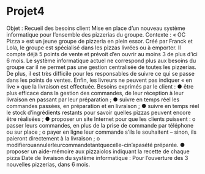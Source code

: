 # Projet4
Objet :
Recueil des besoins client
Mise en place d’un nouveau système informatique pour l’ensemble des pizzerias du groupe.
Contexte :
« OC Pizza » est un jeune groupe de pizzeria en plein essor. Créé par Franck et Lola, le groupe est spécialisé dans les pizzas livrées ou à emporter. Il compte déjà 5 points de vente et prévoit d’en ouvrir au moins 3 de plus d’ici 6 mois.
Le système informatique actuel ne correspond plus aux besoins du groupe car il ne permet pas une gestion centralisée de toutes les pizzerias.
De plus, il est très difficile pour les responsables de suivre ce qui se passe dans les points de ventes.
Enfin, les livreurs ne peuvent pas indiquer « en live » que la livraison est effectuée.
Besoins exprimés par le client :
● être plus efficace dans la gestion des commandes, de leur réception à leur livraison en passant par leur préparation ;
● suivre en temps réel les commandes passées, en préparation et en livraison ;
● suivre en temps réel le stock d’ingrédients restants pour savoir quelles pizzas peuvent encore être réalisées ;
● proposer un site Internet pour que les clients puissent :
o passer leurs commandes, en plus de la prise de commande par
téléphone ou sur place ;
o payer en ligne leur commande s’ils le souhaitent – sinon, ils
paieront directement à la livraison ;
o modifierouannulerleurcommandetantquecelle-cin’apasété
préparée.
● proposer un aide-mémoire aux pizzaiolos indiquant la recette de
chaque pizza
Date de livraison du système informatique :
Pour l’ouverture des 3 nouvelles pizzerias, dans 6 mois.

